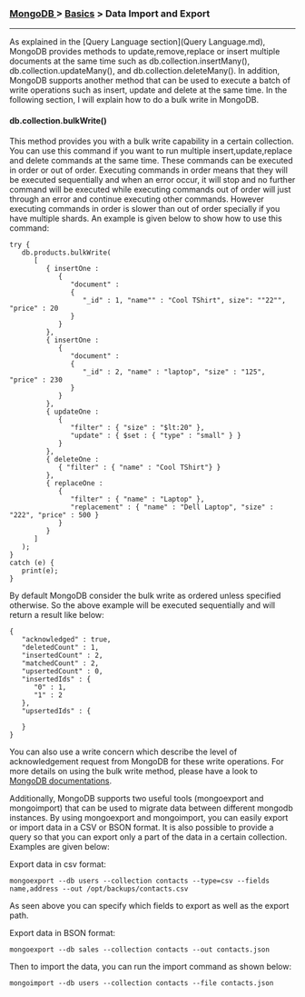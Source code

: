 
### [MongoDB ](../MongoDB.md) > [Basics](Basics.md) > Data Import and Export
___

As explained in the [Query Language section](Query Language.md), MongoDB provides methods to update,remove,replace or insert multiple documents at the same time such as db.collection.insertMany(), db.collection.updateMany(), and db.collection.deleteMany(). In addition, MongoDB supports another method that can be used to execute a batch of write operations such as insert, update and delete at the same time. In the following section, I will explain how to do a bulk write in MongoDB.

####  db.collection.bulkWrite()

This method provides you with a bulk write capability in a certain collection. You can use this command if you want to run multiple insert,update,replace and delete commands at the same time. These commands can be executed in order or out of order. Executing commands in order means that they will be executed sequentially and when an error occur, it will stop and no further command will be executed while executing commands out of order will just through an error and continue executing other commands. However executing commands in order is slower than out of order specially if you have multiple shards. An example is given below to show how to use this command:

````
try {
   db.products.bulkWrite(
      [
         { insertOne :
            {
               "document" :
               {
                  "_id" : 1, "name"" : "Cool TShirt", size": ""22"", "price" : 20
               }
            }
         },
         { insertOne :
            {
               "document" :
               {
                  "_id" : 2, "name" : "laptop", "size" : "125", "price" : 230
               }
            }
         },
         { updateOne :
            {
               "filter" : { "size" : "$lt:20" },
               "update" : { $set : { "type" : "small" } }
            }
         },
         { deleteOne :
            { "filter" : { "name" : "Cool TShirt"} }
         },
         { replaceOne :
            {
               "filter" : { "name" : "Laptop" },
               "replacement" : { "name" : "Dell Laptop", "size" : "222", "price" : 500 }
            }
         }
      ]
   );
}
catch (e) {
   print(e);
}
````

By default MongoDB consider the bulk write as ordered unless specified otherwise. So the above example will be executed sequentially and will return a result like below:

````
{
   "acknowledged" : true,
   "deletedCount" : 1,
   "insertedCount" : 2,
   "matchedCount" : 2,
   "upsertedCount" : 0,
   "insertedIds" : {
      "0" : 1,
      "1" : 2
   },
   "upsertedIds" : {

   }
}
````


You can also use a write concern which describe the level of acknowledgement request from MongoDB for these write operations. For more details on using the bulk write method, please have a look to [MongoDB documentations](https://docs.mongodb.org/manual/core/bulk-write-operations/). 


Additionally, MongoDB supports two useful tools (mongoexport and mongoimport) that can be used to migrate data between different mongodb instances. By using mongoexport and mongoimport, you can easily export or import data in a CSV or BSON format. It is also possible to provide a query so that you can export only a part of the data in a certain collection. Examples are given below:

Export data in csv format:

````
mongoexport --db users --collection contacts --type=csv --fields name,address --out /opt/backups/contacts.csv
````

As seen above you can specify which fields to export as well as the export path.

Export data in BSON format:

````
mongoexport --db sales --collection contacts --out contacts.json
````

Then to import the data, you can run the import command as shown below:

````
mongoimport --db users --collection contacts --file contacts.json
````



